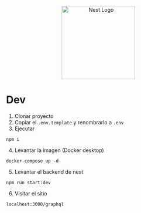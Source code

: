 <p align="center">
  <a href="http://nestjs.com/" target="blank"><img src="https://nestjs.com/img/logo-small.svg" width="200" alt="Nest Logo" /></a>
</p>

# Dev

1. Clonar proyecto
2. Copiar el `.env.template` y renombrarlo a `.env`
3. Ejecutar

```
npm i
```

4. Levantar la imagen (Docker desktop)

```
docker-compose up -d
```

5. Levantar el backend de nest

```
npm run start:dev
```

6. Visitar el sitio

```
localhost:3000/graphql
```
